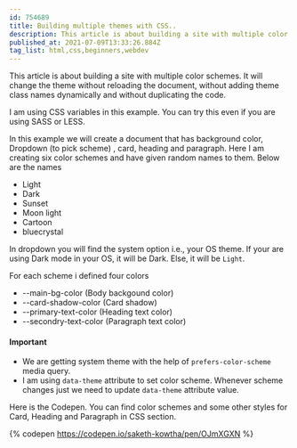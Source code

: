 ```yaml
---
id: 754689
title: Building multiple themes with CSS..
description: This article is about building a site with multiple color schemes. It will change the theme without...
published_at: 2021-07-09T13:33:26.884Z
tag_list: html,css,beginners,webdev
---
```


This article is about building a site with multiple color schemes. It will change the theme without reloading the document, without adding theme class names dynamically and without duplicating the code.

I am using CSS variables in this example. You can try this even if you are using SASS or LESS.

In this example we will create a document that has background color, Dropdown (to pick scheme) , card, heading and paragraph. Here I am creating six color schemes and have given random names to them. Below are the names

- Light
- Dark
- Sunset
- Moon light
- Cartoon
- bluecrystal

In dropdown you will find the system option i.e., your OS theme. If your are using Dark mode in your OS, it will be Dark. Else, it will be `Light`.

For each scheme i defined four colors

- --main-bg-color (Body backgound color)
- --card-shadow-color (Card shadow)
- --primary-text-color (Heading text color)
- --secondry-text-color (Paragraph text color)

#### Important

- We are getting system theme with the help of `prefers-color-scheme` media query.
- I am using `data-theme` attribute to set color scheme. Whenever scheme changes just we need to update `data-theme` attribute value.

Here is the Codepen. You can find color schemes and some other styles for Card, Heading and Paragraph in CSS section.

{% codepen https://codepen.io/saketh-kowtha/pen/OJmXGXN %}
